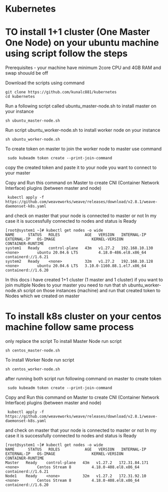 # Kubernetes
# TO install 1+1 cluster (One Master One Node) on your ubuntu machine using script follow the steps 
Prerequisites - your machine have minimum 2core CPU and 4GB RAM
and swap shouuld be off

Download the scripts using command
```
git clone https://github.com/kunalc881/kubernetes
cd kubernetes
```

Run a following script called ubuntu_master-node.sh to install master on your instance
```
sh ubuntu_master-node.sh
```
Run script ubuntu_worker-node.sh to install worker node on your instance
```
sh ubuntu_worker-node.sh
```
To create token on master to  join the worker node to master use command
```
 sudo kubeadm token create --print-join-command
```
copy the created token and paste it to your node you want to connect to your master 

Copy and Run this command on Master to create CNI (Container Network Interface) plugins (between master and node)
```
 kubectl apply -f https://github.com/weaveworks/weave/releases/download/v2.8.1/weave-daemonset-k8s.yaml
```

and check on master that your node is connected to master or not
In my case it is successfully connected to nodes and status is Ready 
```
[root@system1 ~]# kubectl get nodes -o wide
NAME      STATUS   ROLES           AGE   VERSION   INTERNAL-IP      EXTERNAL-IP   OS-IMAGE                KERNEL-VERSION                CONTAINER-RUNTIME
system1   Ready    control-plane   43m   v1.27.2   192.168.10.130   <none>        ubuntu 20.04.6 LTS         4.18.0-486.el8.x86_64         containerd://1.6.21
system2   Ready    <none>          32m   v1.27.2   192.168.10.128   <none>        ubuntu 20.04.6 LTS   3.10.0-1160.88.1.el7.x86_64   containerd://1.6.20
```

In this docs i have created 1+1 cluster (1 master and 1 cluster)
if you want to join multiple Nodes to your master you need to run that sh ubuntu_worker-node.sh script on those instances (machine)
and run that created token to Nodes which we created on master

# To install k8s cluster on your centos machine follow same process 
only replace the script 
To install Master Node run script
```
sh centos_master-node.sh
```

To install Worker Node run script
```
sh centos_worker-node.sh
```
after running both script 
run following command on master to create token 
```
 sudo kubeadm token create --print-join-command
```
Copy and Run this command on Master to create CNI (Container Network Interface) plugins (between master and node)
```
 kubectl apply -f https://github.com/weaveworks/weave/releases/download/v2.8.1/weave-daemonset-k8s.yaml
```

and check on master that your node is connected to master or not
In my case it is successfully connected to nodes and status is Ready 
```
[root@system1 ~]# kubectl get nodes -o wide
NAME      STATUS   ROLES           AGE   VERSION   INTERNAL-IP      EXTERNAL-IP   OS-IMAGE                KERNEL-VERSION                CONTAINER-RUNTIME
Master   Ready    control-plane   43m   v1.27.2   172.31.84.171   <none>        Centos Stream 8         4.18.0-408.el8.x86_64         containerd://1.6.21
Node1    Ready    <none>          32m   v1.27.2   172.31.92.10    <none>        Centos Stream 8         4.18.0-408.el8.x86_64         containerd://1.6.20
```
